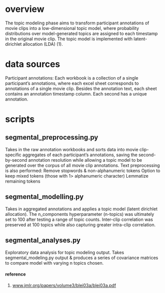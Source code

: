 # overview
The topic modeling phase aims to transform participant annotations of movie clips into a low-dimensional topic model, where probability distributions over model-generated topics are assigned to each timestamp in the original movie clip. The topic model is implemented with latent-dirichlet allocation (LDA) (1).  

# data sources 
Participant annotations: 
Each workbook is a collection of a single participant’s annotations, where each excel sheet corresponds to annotations of a single movie clip. Besides the annotation text, each sheet contains an annotation timestamp column. Each second has a unique annotation. 

# scripts 
## segmental_preprocessing.py
Takes in the raw annotation workbooks and sorts data into movie clip-specific aggregates of each participant’s annotations, saving the second-by-second annotation resolution while allowing a topic model to be generated over the corpus of all movie clip annotations. Text preprocessing is also performed:
Remove stopwords & non-alphanumeric tokens 
Option to keep mixed tokens (those with 1> alphanumeric character)
Lemmatize remaining tokens 


## segmental_modelling.py
Takes in aggregated annotations and applies a topic model (latent dirichlet allocation). The n_components hyperparameter (n-topics) was ultimately set to 100 after testing a range of topic counts. Inter-clip correlation was preserved at 100 topics while also capturing greater intra-clip correlation. 

## segmental_analyses.py 
Exploratory data analysis for topic modeling output. Takes segmental_modeling.py output & produces a series of covariance matrices to compare model with varying n topics chosen. 

#### reference 
1. www.jmlr.org/papers/volume3/blei03a/blei03a.pdf
